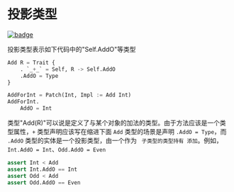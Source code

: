 # 投影类型

[![badge](https://img.shields.io/endpoint.svg?url=https%3A%2F%2Fgezf7g7pd5.execute-api.ap-northeast-1.amazonaws.com%2Fdefault%2Fsource_up_to_date%3Fowner%3Derg-lang%26repos%3Derg%26ref%3Dmain%26path%3Ddoc/EN/syntax/type/advanced/projection.md%26commit_hash%3D51de3c9d5a9074241f55c043b9951b384836b258)](https://gezf7g7pd5.execute-api.ap-northeast-1.amazonaws.com/default/source_up_to_date?owner=erg-lang&repos=erg&ref=main&path=doc/EN/syntax/type/advanced/projection.md&commit_hash=51de3c9d5a9074241f55c043b9951b384836b258)

投影类型表示如下代码中的"Self.AddO"等类型

```python
Add R = Trait {
    . `_+_` = Self, R -> Self.AddO
    .AddO = Type
}

AddForInt = Patch(Int, Impl := Add Int)
AddForInt.
    AddO = Int
```

类型"Add(R)"可以说是定义了与某个对象的加法的类型。由于方法应该是一个类型属性，`+` 类型声明应该写在缩进下面
`Add` 类型的场景是声明 `.AddO = Type`，而 `.AddO` 类型的实体是一个投影类型，由一个作为 ` 子类型的类型持有 添加`。例如，`Int.AddO = Int`、`Odd.AddO = Even`

```python
assert Int < Add
assert Int.AddO == Int
assert Odd < Add
assert Odd.AddO == Even
```
